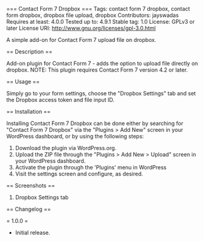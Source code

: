 === Contact Form 7 Dropbox ===
Tags: contact form 7 dropbox, contact form dropbox, dropbox file upload, dropbox
Contributors: jayswadas
Requires at least: 4.0.0
Tested up to: 4.9.1
Stable tag: 1.0
License: GPLv3 or later
License URI: http://www.gnu.org/licenses/gpl-3.0.html

A simple add-on for Contact Form 7 upload file on dropbox.

== Description ==

Add-on plugin for Contact Form 7 - adds the option to upload file directly on dropbox.
NOTE: This plugin requires Contact Form 7 version 4.2 or later. 

== Usage ==

Simply go to your form settings, choose the "Dropbox Settings" tab and set the Dropbox access token and file input ID.

== Installation ==

Installing Contact Form 7 Dropbox can be done either by searching for "Contact Form 7 Dropbox" via the "Plugins > Add New" screen in your WordPress dashboard, or by using the following steps:

1. Download the plugin via WordPress.org.
2. Upload the ZIP file through the "Plugins > Add New > Upload" screen in your WordPress dashboard.
3. Activate the plugin through the 'Plugins' menu in WordPress
4. Visit the settings screen and configure, as desired.

== Screenshots ==

1. Dropbox Settings tab

== Changelog ==

= 1.0.0 =
* Initial release.
